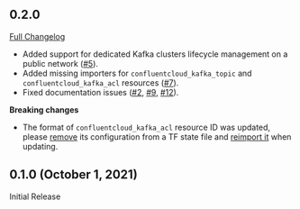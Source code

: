 ## 0.2.0

[Full Changelog](https://github.com/confluentinc/terraform-provider-confluentcloud/compare/v0.1.0...v0.2.0)

* Added support for dedicated Kafka clusters lifecycle management on a public network ([#5](https://github.com/confluentinc/terraform-provider-confluentcloud/issues/5)).
* Added missing importers for `confluentcloud_kafka_topic` and `confluentcloud_kafka_acl` resources ([#7](https://github.com/confluentinc/terraform-provider-confluentcloud/issues/7)).
* Fixed documentation issues ([#2](https://github.com/confluentinc/terraform-provider-confluentcloud/issues/2), [#9](https://github.com/confluentinc/terraform-provider-confluentcloud/issues/9), [#12](https://github.com/confluentinc/terraform-provider-confluentcloud/issues/12)).

**Breaking changes**

* The format of `confluentcloud_kafka_acl` resource ID was updated, please [remove](https://www.terraform.io/docs/cli/commands/state/rm.html) its configuration from a TF state file and [reimport it](https://registry.terraform.io/providers/confluentinc/confluentcloud/latest/docs/resources/confluentcloud_kafka_acl) when updating.

## 0.1.0 (October 1, 2021)

Initial Release
